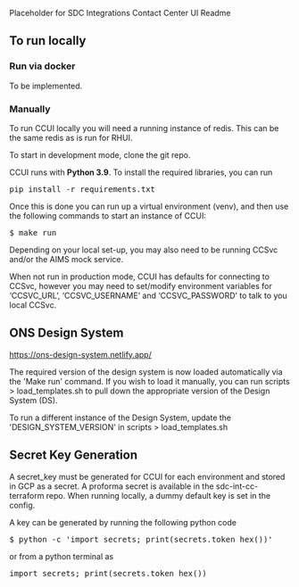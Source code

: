 Placeholder for SDC Integrations Contact Center UI Readme

<h2>To run locally</h2>

<h3>Run via docker</h3>

To be implemented.

<h3>Manually</h3>
To run CCUI locally you will need a running instance of redis. This can be the same redis as is run for RHUI.

To start in development mode, clone the git repo.

CCUI runs with <strong>Python 3.9</strong>. To install the required libraries, you can run
<pre>pip install -r requirements.txt</pre>

Once this is done you can run up a virtual environment (venv), and then use the following commands to start an instance of CCUI:
<pre>
$ make run
</pre>

Depending on your local set-up, you may also need to be running CCSvc and/or the AIMS mock service.

When not run in production mode, CCUI has defaults for connecting to CCSvc, however you may need to set/modify environment variables for ‘CCSVC_URL’, ‘CCSVC_USERNAME’ and ‘CCSVC_PASSWORD’ to talk to you local CCSvc.

<h2>ONS Design System</h2>

<a href="https://ons-design-system.netlify.app/">https://ons-design-system.netlify.app/

The required version of the design system is now loaded automatically via the 'Make run' command. If you wish to load it manually, you can run scripts > load_templates.sh to pull down the appropriate version of the Design System (DS).

To run a different instance of the Design System, update the 'DESIGN_SYSTEM_VERSION' in scripts > load_templates.sh


<h2>Secret Key Generation</h2>
A secret_key must be generated for CCUI for each environment and stored in GCP as a secret. A proforma secret is available in the sdc-int-cc-terraform repo. When running locally, a dummy default key is set in the config.

A key can be generated by running the following python code
<pre>$ python -c 'import secrets; print(secrets.token_hex())'</pre>
or from a python terminal as 
<pre>import secrets; print(secrets.token_hex())</pre>

